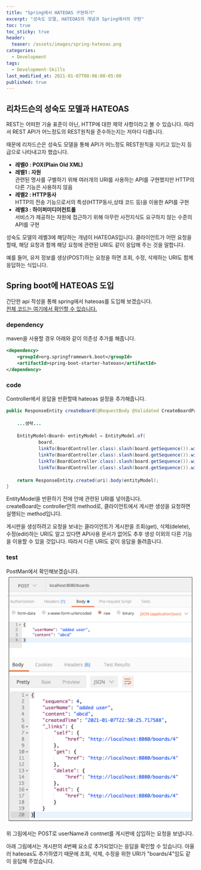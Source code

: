 ```yaml
---
title: "Spring에서 HATEOAS 구현하기"
excerpt: "성숙도 모델, HATEOAS의 개념과 Spring에서의 구현"
toc: true
toc_sticky: true
header:
  teaser: /assets/images/spring-hateoas.png
categories:
  - Development 
tags:
  - Development-Skills
last_modified_at: 2021-01-07T08:06:00-05:00
published: true
---
```

## 리차드슨의 성숙도 모델과 HATEOAS
REST는 어떠한 기술 표준이 아닌, HTTP에 대한 제약 사항이라고 볼 수 있습니다. 따라서 REST API가 어느정도의 REST원칙을 준수하는지는 저마다 다릅니다.   

때문에 리차드슨은 성숙도 모델을 통해 API가 어느정도 REST원칙을 지키고 있는지 등급으로 나타내고자 했습니다.  
- **레벨0 : POX(Plain Old XML)**   
- **레벨1 : 자원**   
관련된 명사를 구별하기 위해 여러개의 URI를 사용하는 API를 구현했지만 HTTP의 다른 기능은 사용하지 않음
- **레벨2 : HTTP동사**    
HTTP의 전송 기능으로서의 특성(HTTP동사,상태 코드 등)을 이용한 API를 구현
- **레벨3 : 하이퍼미디어컨트롤**   
서비스가 제공하는 자원에 접근하기 위해 아무런 사전지식도 요구하지 않는 수준의 API를 구현

성숙도 모델의 레벨3에 해당하는 개념이 HATEOAS입니다. 클라이언트가 어떤 요청을 할때, 해당 요청과 함께 해당 요청에 관련된 URI도 같이 응답해 주는 것을 말합니다. 

예를 들어, 유저 정보를 생상(POST)하는 요청을 하면 조회, 수정, 삭제하는 URI도 함께 응답하는 식입니다. 

## Spring boot에 HATEOAS 도입
간단한 api 작성을 통해 spring에서 hateoas를 도입해 보겠습니다.  
[전체 코드는 여기에서 확인할 수 있습니다.](https://github.com/donggyuu/spring-basic/blob/master/restapi/src/main/java/com/example/restapi/controller/BoardController.java#L57)

### dependency
maven을 사용할 경우 아래와 같이 의존성 추가를 해줍니다.
```xml
<dependency>
	<groupId>org.springframework.boot</groupId>
	<artifactId>spring-boot-starter-hateoas</artifactId>
</dependency>
```

### code
Controller에서 응답을 반환할때 hateoas 설정을 추가해줍니다.   

```java
public ResponseEntity createBoard(@RequestBody @Validated CreateBoardParam param) {
    
    ...생략...

    EntityModel<Board> entityModel = EntityModel.of(
            board,
            linkTo(BoardController.class).slash(board.getSequence()).withSelfRel(),
            linkTo(BoardController.class).slash(board.getSequence()).withRel("get"),
            linkTo(BoardController.class).slash(board.getSequence()).withRel("delete"),
            linkTo(BoardController.class).slash(board.getSequence()).withRel("edit"));

    return ResponseEntity.created(uri).body(entityModel);
}
```
EntityModel을 반환하기 전에 안에 관련된 URI를 넣어줍니다.  
createBoard는 controller안의 method로, 클라이언트에서 게시판 생성을 요청하면 실행되는 method입니다.   

게시판을 생성하려고 요청을 보내는 클라이언트가 게시판을 조회(get), 삭제(delete), 수정(edit)하는 URI도 알고 있다면 API사용 문서가 없어도 추후 생성 이외의 다른 기능을 이용할 수 있을 것입니다. 따라서 다른 URI도 같이 응답을 돌려줍니다.

### test
PostMan에서 확인해보겠습니다.  
![spring-hateoas-2](/assets/images/spring-hateoas-2.png)

위 그림에서는 POST로 userName과 contnet를 게시판에 삽입하는 요청을 보냅니다.  

아래 그림에서는 게시판의 4번째 요소로 추가되었다는 응답을 확인할 수 있습니다. 아울러 hateoas도 추가하였기 때문에 조회, 삭제, 수정을 위한 URI가 "boards/4"임도 같이 응답해 주었습니다.  
